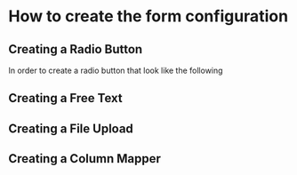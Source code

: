 
# How to create the form configuration
## Creating a Radio Button
In order to create a radio button that look like the following


## Creating a Free Text
## Creating a File Upload
## Creating a Column Mapper